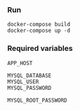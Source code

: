 ### Run
````
docker-compose build
docker-compose up -d
````

### Required variables
````
APP_HOST

MYSQL_DATABASE
MYSQL_USER
MYSQL_PASSWORD   

MYSQL_ROOT_PASSWORD
````
